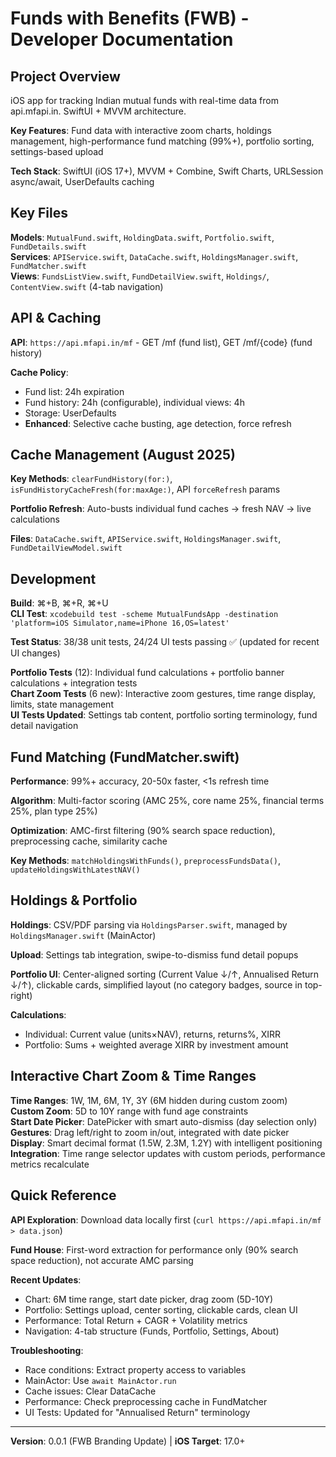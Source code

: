 # Funds with Benefits (FWB) - Developer Documentation

## Project Overview

iOS app for tracking Indian mutual funds with real-time data from api.mfapi.in. SwiftUI + MVVM architecture.

**Key Features**: Fund data with interactive zoom charts, holdings management, high-performance fund matching (99%+), portfolio sorting, settings-based upload

**Tech Stack**: SwiftUI (iOS 17+), MVVM + Combine, Swift Charts, URLSession async/await, UserDefaults caching

## Key Files

**Models**: `MutualFund.swift`, `HoldingData.swift`, `Portfolio.swift`, `FundDetails.swift`  
**Services**: `APIService.swift`, `DataCache.swift`, `HoldingsManager.swift`, `FundMatcher.swift`  
**Views**: `FundsListView.swift`, `FundDetailView.swift`, `Holdings/`, `ContentView.swift` (4-tab navigation)

## API & Caching

**API**: `https://api.mfapi.in/mf` - GET /mf (fund list), GET /mf/{code} (fund history)

**Cache Policy**:
- Fund list: 24h expiration
- Fund history: 24h (configurable), individual views: 4h  
- Storage: UserDefaults
- **Enhanced**: Selective cache busting, age detection, force refresh

## Cache Management (August 2025)

**Key Methods**: `clearFundHistory(for:)`, `isFundHistoryCacheFresh(for:maxAge:)`, API `forceRefresh` params

**Portfolio Refresh**: Auto-busts individual fund caches → fresh NAV → live calculations

**Files**: `DataCache.swift`, `APIService.swift`, `HoldingsManager.swift`, `FundDetailViewModel.swift`

## Development

**Build**: ⌘+B, ⌘+R, ⌘+U  
**CLI Test**: `xcodebuild test -scheme MutualFundsApp -destination 'platform=iOS Simulator,name=iPhone 16,OS=latest'`

**Test Status**: 38/38 unit tests, 24/24 UI tests passing ✅ (updated for recent UI changes)

**Portfolio Tests** (12): Individual fund calculations + portfolio banner calculations + integration tests  
**Chart Zoom Tests** (6 new): Interactive zoom gestures, time range display, limits, state management  
**UI Tests Updated**: Settings tab content, portfolio sorting terminology, fund detail navigation

## Fund Matching (FundMatcher.swift)

**Performance**: 99%+ accuracy, 20-50x faster, <1s refresh time

**Algorithm**: Multi-factor scoring (AMC 25%, core name 25%, financial terms 25%, plan type 25%)

**Optimization**: AMC-first filtering (90% search space reduction), preprocessing cache, similarity cache

**Key Methods**: `matchHoldingsWithFunds()`, `preprocessFundsData()`, `updateHoldingsWithLatestNAV()`

## Holdings & Portfolio

**Holdings**: CSV/PDF parsing via `HoldingsParser.swift`, managed by `HoldingsManager.swift` (MainActor)

**Upload**: Settings tab integration, swipe-to-dismiss fund detail popups

**Portfolio UI**: Center-aligned sorting (Current Value ↓/↑, Annualised Return ↓/↑), clickable cards, simplified layout (no category badges, source in top-right)

**Calculations**: 
- Individual: Current value (units×NAV), returns, returns%, XIRR
- Portfolio: Sums + weighted average XIRR by investment amount

## Interactive Chart Zoom & Time Ranges

**Time Ranges**: 1W, 1M, 6M, 1Y, 3Y (6M hidden during custom zoom)  
**Custom Zoom**: 5D to 10Y range with fund age constraints  
**Start Date Picker**: DatePicker with smart auto-dismiss (day selection only)  
**Gestures**: Drag left/right to zoom in/out, integrated with date picker  
**Display**: Smart decimal format (1.5W, 2.3M, 1.2Y) with intelligent positioning  
**Integration**: Time range selector updates with custom periods, performance metrics recalculate

## Quick Reference

**API Exploration**: Download data locally first (`curl https://api.mfapi.in/mf > data.json`)

**Fund House**: First-word extraction for performance only (90% search space reduction), not accurate AMC parsing

**Recent Updates**:
- Chart: 6M time range, start date picker, drag zoom (5D-10Y)
- Portfolio: Settings upload, center sorting, clickable cards, clean UI
- Performance: Total Return + CAGR + Volatility metrics
- Navigation: 4-tab structure (Funds, Portfolio, Settings, About)

**Troubleshooting**:
- Race conditions: Extract property access to variables
- MainActor: Use `await MainActor.run`  
- Cache issues: Clear DataCache
- Performance: Check preprocessing cache in FundMatcher
- UI Tests: Updated for "Annualised Return" terminology

---

**Version**: 0.0.1 (FWB Branding Update) | **iOS Target**: 17.0+